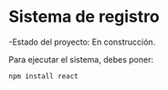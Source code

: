 <h1> Sistema de registro</h1>

-Estado del proyecto: En construcción.

Para ejecutar el sistema, debes poner:


```npm install react```
